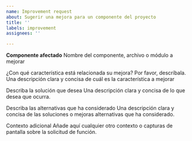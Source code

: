 ```yaml
---
name: Improvement request
about: Sugerir una mejora para un componente del proyecto
title: ''
labels: improvement
assignees: ''

---
```


**Componente afectado**
Nombre del componente, archivo o módulo a mejorar

¿Con qué característica está relacionada su mejora? Por favor, descríbala.
Una descripción clara y concisa de cuál es la característica a mejorar

Describa la solución que desea
Una descripción clara y concisa de lo que desea que ocurra.

Describa las alternativas que ha considerado
Una descripción clara y concisa de las soluciones o mejoras alternativas que ha considerado.

Contexto adicional
Añade aquí cualquier otro contexto o capturas de pantalla sobre la solicitud de función.
